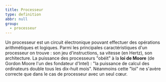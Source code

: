 ```yaml
---
title: Processeur
type: definition
abbr: null
group:
  - processeur
---
```

Un processeur est un circuit électronique pouvant effectuer des opérations arithmétiques et logiques. Parmi les principales caractéristiques d'un processeur on trouve : son jeu d'instructions, sa vitesse (en Hertz), son architecture. La puissance des processeurs "obéit" à la **loi de Moore** (de Gordon Moore l'un des fondateur d'Intel) : "la puissance de calcul des ordinateurs double tous les dix-huit mois". Néanmoins cette "loi" ne s'avère correcte que dans le cas de processeur avec un seul cœur.
